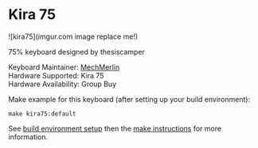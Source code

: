 # Kira 75

![kira75](imgur.com image replace me!)

75% keyboard designed by thesiscamper

Keyboard Maintainer: [MechMerlin](https://github.com/mechmerlin)     
Hardware Supported: Kira 75     
Hardware Availability: Group Buy      

Make example for this keyboard (after setting up your build environment):

    make kira75:default

See [build environment setup](https://docs.qmk.fm/build_environment_setup.html) then the [make instructions](https://docs.qmk.fm/make_instructions.html) for more information.
